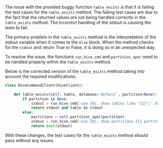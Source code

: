 The issue with the provided buggy function `table_exists` is that it is failing the test cases for the `table_exists` method. The failing test cases are due to the fact that the returned values are not being handled correctly in the `table_exists` method. The incorrect handling of the stdout is causing the tests to fail.

The primary problem in the `table_exists` method is the interpretation of the stdout variable when it comes to the `else` block. When the method checks for the `stdout` and return True or False, it is doing so in an unexpected way.

To resolve the issue, the functions `run_hive_cmd` and `partition_spec` need to be handled properly within the `table_exists` method.

Below is the corrected version of the `table_exists` method taking into account the required modifications:

```python
class HiveCommandClient(HiveClient):
    
    def table_exists(self, table, database='default', partition=None):
        if partition is None:
            stdout = run_hive_cmd('use {0}; show tables like "{1}";'.format(database, table))
            return stdout and table in stdout
        else:
            partitions = self.partition_spec(partition)
            stdout = run_hive_cmd('use {0}; show partitions {1} partition ({2});'.format(database, table, partitions))
            return bool(stdout)

```

With these changes, the test cases for the `table_exists` method should pass without any issues.